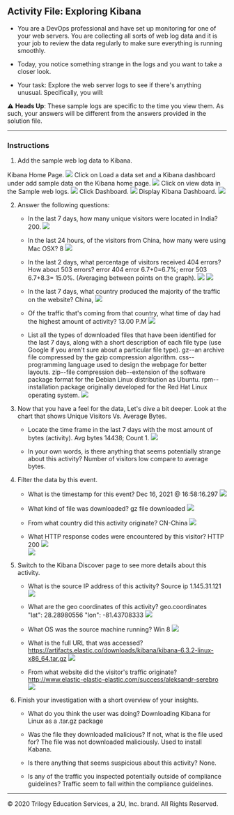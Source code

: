 ## Activity File: Exploring Kibana

* You are a DevOps professional and have set up monitoring for one of your web servers. You are collecting all sorts of web log data and it is your job to review the data regularly to make sure everything is running smoothly. 

* Today, you notice something strange in the logs and you want to take a closer look.

* Your task: Explore the web server logs to see if there's anything unusual. Specifically, you will:

:warning: **Heads Up**: These sample logs are specific to the time you view them. As such, your answers will be different from the answers provided in the solution file. 

---

### Instructions

1. Add the sample web log data to Kibana.

Kibana Home Page.
![](Images/Kibana/kibana-home-page.png)
Click on Load a data set and a Kibana dashboard under add sample data on the Kibana home page.
![](Images/Kibana/load-data-set.png)
Click on view data in the Sample web logs.
![](Images/Kibana/view-data.png)
Click Dashboard.
![](Images/Kibana/dashboard.png)
Display Kibana Dashboard.
![](Images/Kabana/kibana-dashboard.png)


2. Answer the following questions:

    - In the last 7 days, how many unique visitors were located in India? 200.
![](Images/Kibana/unique-visitors.png)

    - In the last 24 hours, of the visitors from China, how many were using Mac OSX? 8
![](Images/Kibana/mac-osx.PNG)

    - In the last 2 days, what percentage of visitors received 404 errors? How about 503 errors?
       error 404 error 6.7+0=6.7%; error 503 6.7+8.3= 15.0%. (Averaging between points on the graph).
![](Images/Kabana/404-503.png)
![](Images/Kibana/error-404-503.png)

    - In the last 7 days, what country produced the majority of the traffic on the website? China,
![](Images/Kibana/majority-traffic-website.png)

    - Of the traffic that's coming from that country, what time of day had the highest amount of activity? 13.00 P.M
![](Images/Kibana/time-highest-amount-activity.png)

    - List all the types of downloaded files that have been identified for the last 7 days, along with a short description of each       file type (use Google if you aren't sure about a particular file type).
gz--an archive file compressed by the gzip compression algorithm.
css--programming language used to design the webpage for better layouts.
zip--file compression 
deb--extension of the software package format for the Debian Linux distribution as Ubuntu.
rpm--installation package originally developed for the Red Hat Linux operating system.
![](Images/Kibana/types-downloaded-files.PNG)

3. Now that you have a feel for the data, Let's dive a bit deeper. Look at the chart that shows Unique Visitors Vs. Average Bytes.
     - Locate the time frame in the last 7 days with the most amount of bytes (activity).
       Avg bytes 14438; Count 1.
![](Images/Kibana/locate-time-frame.png)
       
     - In your own words, is there anything that seems potentially strange about this activity?
       Number of visitors low compare to average bytes.

4. Filter the data by this event.
     - What is the timestamp for this event?
       Dec 16, 2021 @ 16:58:16.297
![](Images/Kibana/time-stamp.PNG)

     - What kind of file was downloaded?
       gz file downloaded 
![](Images/Kibana/file-downloaded.PNG)

     - From what country did this activity originate? CN-China
![](Images/Kibana/originate-country.PNG)

     - What HTTP response codes were encountered by this visitor? HTTP 200
![](Images/Kabana/http-response-codes.PNG)  
![](Images/Kibana/response-codes.png) 

5. Switch to the Kibana Discover page to see more details about this activity.
     - What is the source IP address of this activity?
       Source ip 	1.145.31.121
![](Images/Kibana/source-ip.PNG) 
     
     - What are the geo coordinates of this activity?
       geo.coordinates	
       "lat": 28.28980556
       "lon": -81.43708333
![](Images/Kibana/geo-coordinates.PNG) 

     - What OS was the source machine running? Win 8
       ![](Images/Kibana/source-os.PNG) 

     - What is the full URL that was accessed?
       https://artifacts.elastic.co/downloads/kibana/kibana-6.3.2-linux-x86_64.tar.gz
![](Images/Kibana/url-assessed.PNG) 

     - From what website did the visitor's traffic originate?
       http://www.elastic-elastic-elastic.com/success/aleksandr-serebro
![](Images/Kibana/website-originate.PNG) 

6. Finish your investigation with a short overview of your insights. 

     - What do you think the user was doing?
       Downloading Kibana for Linux as a .tar.gz package
     
     - Was the file they downloaded malicious? If not, what is the file used for?
       The file was not downloaded maliciously. Used to install Kabana.

     - Is there anything that seems suspicious about this activity? None.

     - Is any of the traffic you inspected potentially outside of compliance guidelines?
       Traffic seem to fall within the compliance guidelines.

---
© 2020 Trilogy Education Services, a 2U, Inc. brand. All Rights Reserved.  
